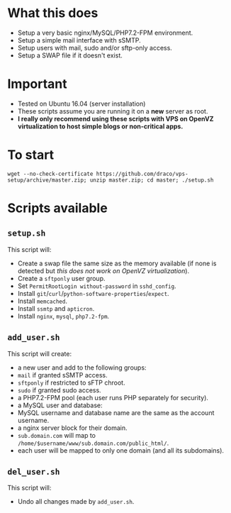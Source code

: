 # What this does
- Setup a very basic nginx/MySQL/PHP7.2-FPM environment.
- Setup a simple mail interface with sSMTP.
- Setup users with mail, sudo and/or sftp-only access.
- Setup a SWAP file if it doesn't exist.

# Important
- Tested on Ubuntu 16.04 (server installation)
- These scripts assume you are running it on a **new** server as root.
- **I really only recommend using these scripts with VPS on OpenVZ virtualization to host simple blogs or non-critical apps.**

# To start
```
wget --no-check-certificate https://github.com/draco/vps-setup/archive/master.zip; unzip master.zip; cd master; ./setup.sh
```

# Scripts available
## `setup.sh`

This script will:
- Create a swap file the same size as the memory available (if none is detected but _this does not work on OpenVZ virtualization_).
- Create a `sftponly` user group.
- Set `PermitRootLogin without-password` in `sshd_config`.
- Install `git`/`curl`/`python-software-properties`/`expect`.
- Install `memcached`.
- Install `ssmtp` and `apticron`.
- Install `nginx`, `mysql`, `php7.2-fpm`.

## `add_user.sh`
This script will create:
- a new user and add to the following groups:
 - `mail` if granted sSMTP access.
 - `sftponly` if restricted to sFTP chroot.
 - `sudo` if granted sudo access.
- a PHP7.2-FPM pool (each user runs PHP separately for security).
- a MySQL user and database:
 - MySQL username and database name are the same as the account username.
- a nginx server block for their domain.
 - `sub.domain.com` will map to `/home/$username/www/sub.domain.com/public_html/`.
 - each user will be mapped to only one domain (and all its subdomains).

## `del_user.sh`
This script will:
- Undo all changes made by `add_user.sh`.
